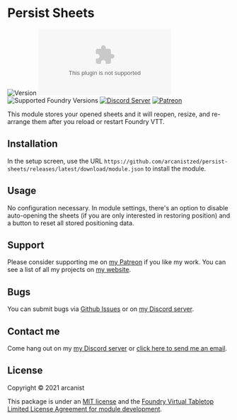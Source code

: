 # Persist Sheets

![Version](https://img.shields.io/github/v/tag/arcanistzed/persist-sheets?label=Version&style=flat-square&color=2577a1) ![Latest Release Download Count](https://img.shields.io/github/downloads/arcanistzed/persist-sheets/latest/module.zip?label=Downloads&style=flat-square&color=9b43a8) ![Supported Foundry Versions](https://img.shields.io/endpoint?url=https://foundryshields.com/version?url=https://raw.githubusercontent.com/arcanistzed/persist-sheets/main/module.json&style=flat-square&color=ff6400) [![Discord Server](https://img.shields.io/badge/-Discord-%232c2f33?style=flat-square&logo=discord)](https://discord.gg/AAkZWWqVav) [![Patreon](https://img.shields.io/badge/-Patreon-%23141518?style=flat-square&logo=patreon)](https://www.patreon.com/bePatron?u=15896855)

This module stores your opened sheets and it will reopen, resize, and re-arrange them after you reload or restart Foundry VTT.

## Installation

In the setup screen, use the URL `https://github.com/arcanistzed/persist-sheets/releases/latest/download/module.json` to install the module.

## Usage

No configuration necessary. In module settings, there's an option to disable auto-opening the sheets (if you are only interested in restoring position) and a button to reset all stored positioning data.

## Support

Please consider supporting me on [my Patreon](https://patreon.com/arcanistzed) if you like my work. You can see a list of all my projects on [my website](https://arcanist.me).

## Bugs

You can submit bugs via [Github Issues](https://github.com/arcanistzed/persist-sheets/issues/new/choose) or on [my Discord server](https://discord.gg/AAkZWWqVav).

## Contact me

Come hang out on my [my Discord server](https://discord.gg/AAkZWWqVav) or [click here to send me an email](mailto:arcanistzed@gmail.com?subject=persist-sheets%20module%20for%20Foundry%20VTT).

## License

Copyright © 2021 arcanist

This package is under an [MIT license](LICENSE) and the [Foundry Virtual Tabletop Limited License Agreement for module development](https://foundryvtt.com/article/license/).
